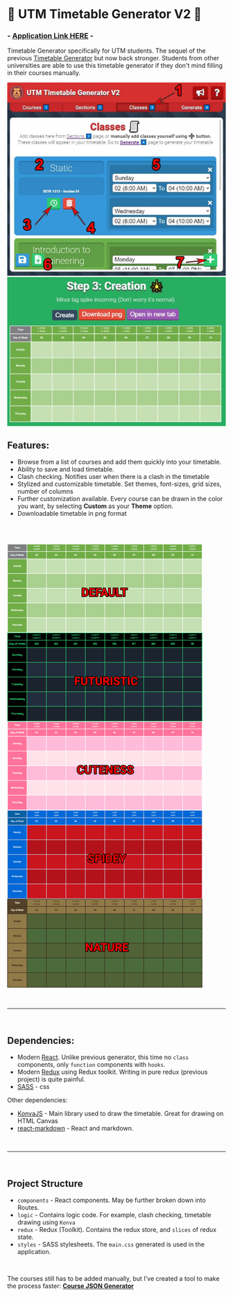 # 📅 UTM Timetable Generator V2 📅

### - [__Application Link HERE__](https://admijw.github.io/UTM-Timetable-Generator-V2/) -

Timetable Generator specifically for UTM students. The sequel of the previous [Timetable Generator](https://github.com/AdmiJW/UTM_Timetable_Generator) but now back stronger. Students from other universities are able to use this timetable generator if they don't mind filling in their courses manually.

![Screenshot of the application](/public/img/tutorial4_guide.jpg)
![Screenshot of the application 2](/public/img/tutorial5_guide3.jpg)

## Features:

* Browse from a list of courses and add them quickly into your timetable.
* Ability to save and load timetable. 
* Clash checking. Notifies user when there is a clash in the timetable
* Stylized and customizable timetable. Set themes, font-sizes, grid sizes, number of columns
* Further customization available. Every course can be drawn in the color you want, by selecting __Custom__ as your __Theme__ option.
* Downloadable timetable in png format

<br>
<br>

![Themes available](/public/img/themes.jpg)

<br>

---
<br>

## Dependencies:

* Modern [React](https://reactjs.org/). Unlike previous generator, this time no `class` components, only `function` components with `hooks`.
* Modern [Redux](https://redux-toolkit.js.org/) using Redux toolkit. Writing in pure redux (previous project) is quite painful.
* [SASS](https://sass-lang.com/) - css

Other dependencies:

* [KonvaJS](https://konvajs.org/) - Main library used to draw the timetable. Great for drawing on HTML Canvas
* [react-markdown](https://github.com/remarkjs/react-markdown) - React and markdown.


<br>

---
<br>

## Project Structure

* `components` - React components. May be further broken down into Routes.
* `logic` - Contains logic code. For example, clash checking, timetable drawing using `Konva`
* `redux` - Redux (Toolkit). Contains the redux store, and `slices` of redux state.
* `styles` - SASS stylesheets. The `main.css` generated is used in the application.

<br>

The courses still has to be added manually, but I've created a tool to make the process faster: [__Course JSON Generator__](https://github.com/AdmiJW/Course-JSON-Generator)

<br>